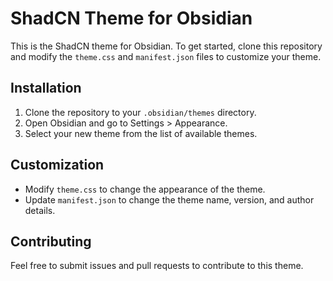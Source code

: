 # ShadCN Theme for Obsidian

This is the ShadCN theme for Obsidian. To get started, clone this repository and modify the `theme.css` and `manifest.json` files to customize your theme.

## Installation

1. Clone the repository to your `.obsidian/themes` directory.
2. Open Obsidian and go to Settings > Appearance.
3. Select your new theme from the list of available themes.

## Customization

- Modify `theme.css` to change the appearance of the theme.
- Update `manifest.json` to change the theme name, version, and author details.

## Contributing

Feel free to submit issues and pull requests to contribute to this theme.
